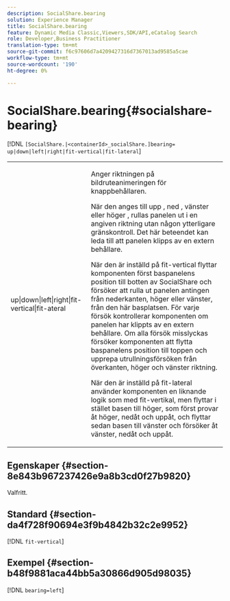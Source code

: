 ```yaml
---
description: SocialShare.bearing
solution: Experience Manager
title: SocialShare.bearing
feature: Dynamic Media Classic,Viewers,SDK/API,eCatalog Search
role: Developer,Business Practitioner
translation-type: tm+mt
source-git-commit: f6c97606d7a4209427316d7367013ad9585a5cae
workflow-type: tm+mt
source-wordcount: '190'
ht-degree: 0%

---
```



# SocialShare.bearing{#socialshare-bearing}

[!DNL `[SocialShare.|<containerId>_socialShare.]bearing= up|down|left|right|fit-vertical|fit-lateral`]

<table id="table_0002BE81371D4E16A56FBEDD13FDF3C2"> 
 <tbody> 
  <tr> 
   <td colname="col1"> <p> <span class="codeph"> up|down|left|right|fit-vertical|fit-ateral  </span> </p> </td> 
   <td colname="col2"> <p> Anger riktningen på bildruteanimeringen för knappbehållaren. </p> <p> När den anges till <span class="codeph"> upp </span>, <span class="codeph"> ned </span>, <span class="codeph"> vänster </span> eller <span class="codeph"> höger </span>, rullas panelen ut i en angiven riktning utan någon ytterligare gränskontroll. Det här beteendet kan leda till att panelen klipps av en extern behållare. </p> <p>När den är inställd på <span class="codeph"> fit-vertical </span> flyttar komponenten först baspanelens position till botten av SocialShare och försöker att rulla ut panelen antingen från nederkanten, höger eller vänster, från den här basplatsen. För varje försök kontrollerar komponenten om panelen har klippts av en extern behållare. Om alla försök misslyckas försöker komponenten att flytta baspanelens position till toppen och upprepa utrullningsförsöken från överkanten, höger och vänster riktning. </p> <p>När den är inställd på <span class="codeph"> fit-lateral </span> använder komponenten en liknande logik som med fit-vertikal, men flyttar i stället basen till höger, som först provar åt höger, nedåt och uppåt, och flyttar sedan basen till vänster och försöker åt vänster, nedåt och uppåt. </p> </td> 
  </tr> 
 </tbody> 
</table>

## Egenskaper {#section-8e843b967237426e9a8b3cd0f27b9820}

Valfritt.

## Standard {#section-da4f728f90694e3f9b4842b32c2e9952}

[!DNL `fit-vertical`]

## Exempel {#section-b48f9881aca44bb5a30866d905d98035}

[!DNL `bearing=left`]
